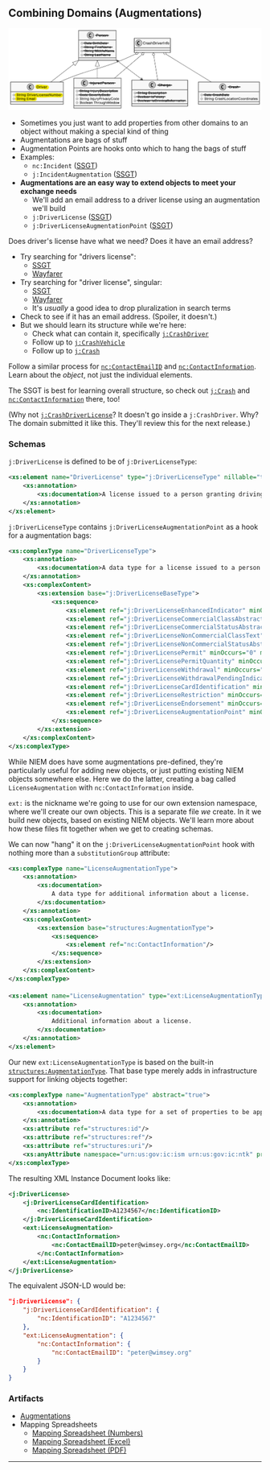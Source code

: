 ## Combining Domains (Augmentations)

![Augmentations](/Req_Analysis_Graphics/09_Augmentations_CrashDriverClassDiagram.png)

- Sometimes you just want to add properties from other domains to an object without making a special kind of thing
- Augmentations are bags of stuff
- Augmentation Points are hooks onto which to hang the bags of stuff
- Examples:
	- `nc:Incident` ([SSGT](https://tools.niem.gov/niemtools/ssgt/SSGT-GetProperty.iepd?propertyKey=o4-rr))
	- `j:IncidentAugmentation` ([SSGT](https://tools.niem.gov/niemtools/ssgt/SSGT-GetProperty.iepd?propertyKey=o4-9l7))
- **Augmentations are an easy way to extend objects to meet your exchange needs**
	- We'll add an email address to a driver license using an augmentation we'll build
	- `j:DriverLicense` ([SSGT](https://tools.niem.gov/niemtools/ssgt/SSGT-GetProperty.iepd?propertyKey=o4-lb))
	- `j:DriverLicenseAugmentationPoint` ([SSGT](https://tools.niem.gov/niemtools/ssgt/SSGT-GetProperty.iepd?propertyKey=o4-11rg))

Does driver's license have what we need? Does it have an email address?

- Try searching for "drivers license":
	- [SSGT](http://niem5.org/ssgt_redirect.php?query=drivers+license)
	- [Wayfarer](http://niem5.org/wayfarer/search.php?option=both&query=drivers+license)
- Try searching for "driver license", singular:
	- [SSGT](http://niem5.org/ssgt_redirect.php?query=driver+license)
	- [Wayfarer](http://niem5.org/wayfarer/search.php?option=both&query=driver+license)
	- It's _usually_ a good idea to drop pluralization in search terms
- Check to see if it has an email address. (Spoiler, it doesn't.)
- But we should learn its structure while we're here:
	- Check what can contain it, specifically [`j:CrashDriver`](http://niem5.org/wayfarer/j/CrashDriver.html)
	- Follow up to [`j:CrashVehicle`](http://niem5.org/wayfarer/j/CrashVehicle.html)
	- Follow up to [`j:Crash`](http://niem5.org/wayfarer/j/Crash.html)

Follow a similar process for [`nc:ContactEmailID`](http://niem5.org/wayfarer/nc/ContactEmailID.html) and [`nc:ContactInformation`](http://niem5.org/wayfarer/nc/ContactInformation.html). Learn about the _object_, not just the individual elements.

The SSGT is best for learning overall structure, so check out [`j:Crash`](https://tools.niem.gov/niemtools/ssgt/SSGT-GetProperty.iepd?propertyKey=o4-44f) and [`nc:ContactInformation`](https://tools.niem.gov/niemtools/ssgt/SSGT-GetProperty.iepd?propertyKey=o4-eh) there, too!

(Why not [`j:CrashDriverLicense`](http://niem5.org/wayfarer/j/CrashDriverLicense.html)? It doesn't go inside a `j:CrashDriver`. Why? The domain submitted it like this. They'll review this for the next release.)

### Schemas

`j:DriverLicense` is defined to be of `j:DriverLicenseType`:

```xml
<xs:element name="DriverLicense" type="j:DriverLicenseType" nillable="true">
	<xs:annotation>
		<xs:documentation>A license issued to a person granting driving privileges.</xs:documentation>
	</xs:annotation>
</xs:element>
```

`j:DriverLicenseType` contains `j:DriverLicenseAugmentationPoint` as a hook for a augmentation bags:

```xml
<xs:complexType name="DriverLicenseType">
	<xs:annotation>
		<xs:documentation>A data type for a license issued to a person granting driving privileges.</xs:documentation>
	</xs:annotation>
	<xs:complexContent>
		<xs:extension base="j:DriverLicenseBaseType">
			<xs:sequence>
				<xs:element ref="j:DriverLicenseEnhancedIndicator" minOccurs="0" maxOccurs="unbounded"/>
				<xs:element ref="j:DriverLicenseCommercialClassAbstract" minOccurs="0" maxOccurs="unbounded"/>
				<xs:element ref="j:DriverLicenseCommercialStatusAbstract" minOccurs="0" maxOccurs="unbounded"/>
				<xs:element ref="j:DriverLicenseNonCommercialClassText" minOccurs="0" maxOccurs="unbounded"/>
				<xs:element ref="j:DriverLicenseNonCommercialStatusAbstract" minOccurs="0" maxOccurs="unbounded"/>
				<xs:element ref="j:DriverLicensePermit" minOccurs="0" maxOccurs="unbounded"/>
				<xs:element ref="j:DriverLicensePermitQuantity" minOccurs="0" maxOccurs="unbounded"/>
				<xs:element ref="j:DriverLicenseWithdrawal" minOccurs="0" maxOccurs="unbounded"/>
				<xs:element ref="j:DriverLicenseWithdrawalPendingIndicator" minOccurs="0" maxOccurs="unbounded"/>
				<xs:element ref="j:DriverLicenseCardIdentification" minOccurs="0" maxOccurs="unbounded"/>
				<xs:element ref="j:DriverLicenseRestriction" minOccurs="0" maxOccurs="unbounded"/>
				<xs:element ref="j:DriverLicenseEndorsement" minOccurs="0" maxOccurs="unbounded"/>
				<xs:element ref="j:DriverLicenseAugmentationPoint" minOccurs="0" maxOccurs="unbounded"/>
			</xs:sequence>
		</xs:extension>
	</xs:complexContent>
</xs:complexType>
```

While NIEM does have some augmentations pre-defined, they're particularly useful for adding new objects, or just putting existing NIEM objects somewhere else. Here we do the latter, creating a bag called `LicenseAugmentation` with `nc:ContactInformation` inside. 

`ext:` is the nickname we're going to use for our own extension namespace, where we'll create our own objects. This is a separate file _we_ create. In it we build new objects, based on existing NIEM objects. We'll learn more about how these files fit together when we get to creating schemas.

We can now "hang" it on the `j:DriverLicenseAugmentationPoint` hook with nothing more than a `substitutionGroup` attribute:

```xml
<xs:complexType name="LicenseAugmentationType">
	<xs:annotation>
		<xs:documentation>
			A data type for additional information about a license.
		</xs:documentation>
	</xs:annotation>
	<xs:complexContent>
		<xs:extension base="structures:AugmentationType">
			<xs:sequence>
				<xs:element ref="nc:ContactInformation"/>
			</xs:sequence>
		</xs:extension>
	</xs:complexContent>
</xs:complexType>

<xs:element name="LicenseAugmentation" type="ext:LicenseAugmentationType" substitutionGroup="j:DriverLicenseAugmentationPoint">
	<xs:annotation>
		<xs:documentation>
			Additional information about a license.
		</xs:documentation>
	</xs:annotation>
</xs:element>
```

Our new `ext:LicenseAugmentationType` is based on the built-in [`structures:AugmentationType`](https://niemopen.github.io/niem-open-training/structures.html#AugmentationType). That base type merely adds in infrastructure support for linking objects together:

```xml
<xs:complexType name="AugmentationType" abstract="true">
	<xs:annotation>
		<xs:documentation>A data type for a set of properties to be applied to a base type.</xs:documentation>
	</xs:annotation>
	<xs:attribute ref="structures:id"/>
	<xs:attribute ref="structures:ref"/>
	<xs:attribute ref="structures:uri"/>
	<xs:anyAttribute namespace="urn:us:gov:ic:ism urn:us:gov:ic:ntk" processContents="lax"/>
</xs:complexType>
```

The resulting XML Instance Document looks like:

```xml
<j:DriverLicense>
	<j:DriverLicenseCardIdentification>
		<nc:IdentificationID>A1234567</nc:IdentificationID>
	</j:DriverLicenseCardIdentification>
	<ext:LicenseAugmentation>
		<nc:ContactInformation>
			<nc:ContactEmailID>peter@wimsey.org</nc:ContactEmailID>
		</nc:ContactInformation>
	</ext:LicenseAugmentation>
</j:DriverLicense>
```

The equivalent JSON-LD would be:

```json
"j:DriverLicense": {
	"j:DriverLicenseCardIdentification": {
		"nc:IdentificationID": "A1234567"
	},
	"ext:LicenseAugmentation": {
		"nc:ContactInformation": {
			"nc:ContactEmailID": "peter@wimsey.org"
		}
	}
}
```

### Artifacts

- [Augmentations](/Text_Document/08_Combining_Domains_Augmentations.md)
- Mapping Spreadsheets
	- [Mapping Spreadsheet (Numbers)](/Mapping_Spreadsheets/08_Combining_Domains_Augmentations.numbers)
	- [Mapping Spreadsheet (Excel)](/Mapping_Spreadsheets/08_Combining_Domains_Augmentations.xlsx)
	- [Mapping Spreadsheet (PDF)](/Mapping_Spreadsheets/08_Combining_Domains_Augmentations.pdf)

___
